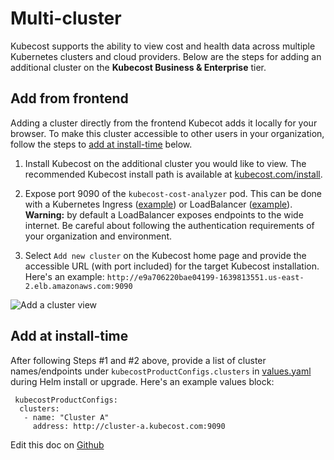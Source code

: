 Multi-cluster
=============

Kubecost supports the ability to view cost and health data across multiple Kubernetes clusters and cloud providers.
Below are the steps for adding an additional cluster on the **Kubecost Business & Enterprise** tier.

## Add from frontend

Adding a cluster directly from the frontend Kubecot adds it locally for your browser. To make this cluster accessible to other users in your organization, follow the steps to [add at install-time](#add-at-install-time) below. 

1. Install Kubecost on the additional cluster you would like to view. The recommended Kubecost install path is available at [kubecost.com/install](https://www.kubecost.com/install).

2. Expose port 9090 of the `kubecost-cost-analyzer` pod. This can be done with a Kubernetes Ingress ([example](https://github.com/kubecost/docs/blob/main/getting-started.md#basic-auth)) or LoadBalancer ([example](https://github.com/kubecost/docs/blob/main/kubecost-lb.yaml)). **Warning:** by default a LoadBalancer exposes endpoints to the wide internet. Be careful about following the authentication requirements of your organization and environment.

3. Select `Add new cluster` on the Kubecost home page and provide the accessible URL (with port included) for the target Kubecost installation. Here's an example: `http://e9a706220bae04199-1639813551.us-east-2.elb.amazonaws.com:9090`

![Add a cluster view](https://raw.githubusercontent.com/kubecost/docs/main/kubecost-index.png)

## Add at install-time

After following Steps #1 and #2 above, provide a list of cluster names/endpoints under `kubecostProductConfigs.clusters`
in [values.yaml](https://github.com/kubecost/cost-analyzer-helm-chart/blob/master/cost-analyzer/values.yaml) during Helm install or upgrade. Here's an example values block:

```
 kubecostProductConfigs:
  clusters:
   - name: "Cluster A"
     address: http://cluster-a.kubecost.com:9090
```

Edit this doc on [Github](https://github.com/kubecost/docs/blob/main/multi-cluster.md)

<!--- {"article":"4407595970711","section":"4402815636375","permissiongroup":"1500001277122"} --->